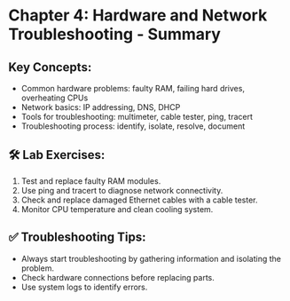 # Chapter 4: Hardware and Network Troubleshooting - Summary

## Key Concepts:
- Common hardware problems: faulty RAM, failing hard drives, overheating CPUs  
- Network basics: IP addressing, DNS, DHCP  
- Tools for troubleshooting: multimeter, cable tester, ping, tracert  
- Troubleshooting process: identify, isolate, resolve, document  

## 🛠️ Lab Exercises:
1. Test and replace faulty RAM modules.  
2. Use ping and tracert to diagnose network connectivity.  
3. Check and replace damaged Ethernet cables with a cable tester.  
4. Monitor CPU temperature and clean cooling system.  

## ✅ Troubleshooting Tips:
- Always start troubleshooting by gathering information and isolating the problem.  
- Check hardware connections before replacing parts.  
- Use system logs to identify errors.  
